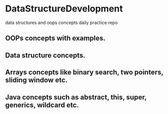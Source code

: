 # DataStructureDevelopment
data structures and oops concepts daily practice repo

## OOPs concepts with examples.
## Data structure concepts.
## Arrays concepts like binary search, two pointers, sliding window etc.
## Java concepts such as abstract, this, super, generics, wildcard etc.
